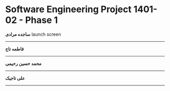 # Software Engineering Project 1401-02 - Phase 1


**ساجده مرادی**
  launch screen

***

**فاطمه تاج**


***

**محمد حسین رحیمی**


***

**علی تاجیک**


***

